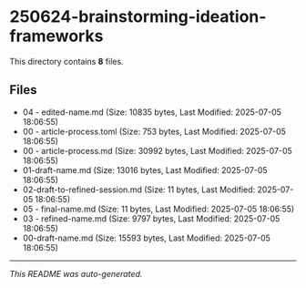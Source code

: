 # 250624-brainstorming-ideation-frameworks

This directory contains **8** files.

## Files

- 04 - edited-name.md (Size: 10835 bytes, Last Modified: 2025-07-05 18:06:55)
- 00 - article-process.toml (Size: 753 bytes, Last Modified: 2025-07-05 18:06:55)
- 00 - article-process.md (Size: 30992 bytes, Last Modified: 2025-07-05 18:06:55)
- 01-draft-name.md (Size: 13016 bytes, Last Modified: 2025-07-05 18:06:55)
- 02-draft-to-refined-session.md (Size: 11 bytes, Last Modified: 2025-07-05 18:06:55)
- 05 - final-name.md (Size: 11 bytes, Last Modified: 2025-07-05 18:06:55)
- 03 - refined-name.md (Size: 9797 bytes, Last Modified: 2025-07-05 18:06:55)
- 00-draft-name.md (Size: 15593 bytes, Last Modified: 2025-07-05 18:06:55)

---
*This README was auto-generated.*
